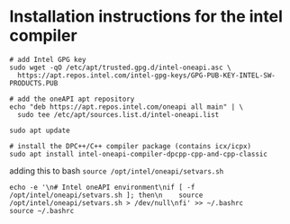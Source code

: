 # Installation instructions for the intel compiler
```
# add Intel GPG key
sudo wget -qO /etc/apt/trusted.gpg.d/intel-oneapi.asc \
  https://apt.repos.intel.com/intel-gpg-keys/GPG-PUB-KEY-INTEL-SW-PRODUCTS.PUB

# add the oneAPI apt repository
echo "deb https://apt.repos.intel.com/oneapi all main" | \
  sudo tee /etc/apt/sources.list.d/intel-oneapi.list
```

```
sudo apt update

# install the DPC++/C++ compiler package (contains icx/icpx)
sudo apt install intel-oneapi-compiler-dpcpp-cpp-and-cpp-classic
```

adding this to bash `source /opt/intel/oneapi/setvars.sh` 
```
echo -e '\n# Intel oneAPI environment\nif [ -f /opt/intel/oneapi/setvars.sh ]; then\n    source /opt/intel/oneapi/setvars.sh > /dev/null\nfi' >> ~/.bashrc
source ~/.bashrc
```